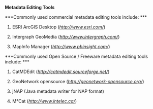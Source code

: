 ﻿**Metadata Editing Tools**

***Commonly used commercial metadata editing tools include: ***

1.  ESRI ArcGIS Desktop (*http://www.esri.com/*)

2.  Intergraph GeoMedia (*http://www.intergraph.com/*)

3.  MapInfo Manager (*http://www.pbinsight.com/*)

***Commonly used Open Source / Freeware metadata editing tools include: ***

1.  CatMDEdit (*http://catmdedit.sourceforge.net/*)

2.  GeoNetwork opensource (*http://geonetwork-opensource.org/*)

3.  jNAP (Java metadata writer for NAP format)

4.  M³Cat (*http://www.intelec.ca/*)
